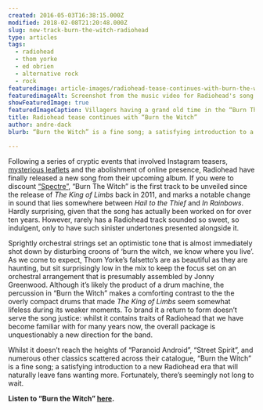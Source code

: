 ```yaml
---
created: 2016-05-03T16:38:15.000Z
modified: 2018-02-08T21:20:48.000Z
slug: new-track-burn-the-witch-radiohead
type: articles
tags:
  - radiohead
  - thom yorke
  - ed obrien
  - alternative rock
  - rock
featuredimage: article-images/radiohead-tease-continues-with-burn-the-witch.jpg
featuredimageAlt: Screenshot from the music video for Radiohead's song "Burn the Witch"
showFeaturedImage: true
featuredImageCaption: Villagers having a grand old time in the “Burn The Witch” music video
title: Radiohead tease continues with “Burn the Witch”
author: andre-dack
blurb: “Burn the Witch” is a fine song; a satisfying introduction to a new Radiohead era that will naturally leave fans wanting more.

---
```


Following a series of cryptic events that involved Instagram teasers, [mysterious leaflets](http://pitchfork.com/news/65161-radiohead-fans-receive-mysterious-burn-the-witch-leaflets/) and the abolishment of online presence, Radiohead have finally released a new song from their upcoming album. If you were to discount [“Spectre”](/articles/radioheads-spectre-provides-reassurance/), “Burn The Witch” is the first track to be unveiled since the release of *The King of Limbs* back in 2011, and marks a notable change in sound that lies somewhere between *Hail to the Thief* and *In Rainbows*. Hardly surprising, given that the song has actually been worked on for over ten years. However, rarely has a Radiohead track sounded so sweet, so indulgent, only to have such sinister undertones presented alongside it.

Sprightly orchestral strings set an optimistic tone that is almost immediately shot down by disturbing croons of ‘burn the witch, we know where you live’. As we come to expect, Thom Yorke’s falsetto’s are as beautiful as they are haunting, but sit surprisingly low in the mix to keep the focus set on an orchestral arrangement that is presumably assembled by Jonny Greenwood. Although it’s likely the product of a drum machine, the percussion in “Burn the Witch” makes a comforting contrast to the the overly compact drums that made *The King of Limbs* seem somewhat lifeless during its weaker moments. To brand it a return to form doesn’t serve the song justice: whilst it contains traits of Radiohead that we have become familiar with for many years now, the overall package is unquestionably a new direction for the band.

Whilst it doesn’t reach the heights of “Paranoid Android”, “Street Spirit”, and numerous other classics scattered across their catalogue, “Burn the Witch” is a fine song; a satisfying introduction to a new Radiohead era that will naturally leave fans wanting more. Fortunately, there’s seemingly not long to wait.

**Listen to “Burn the Witch” [here](https://www.youtube.com/watch?v=yI2oS2hoL0k&feature=youtu.be).**